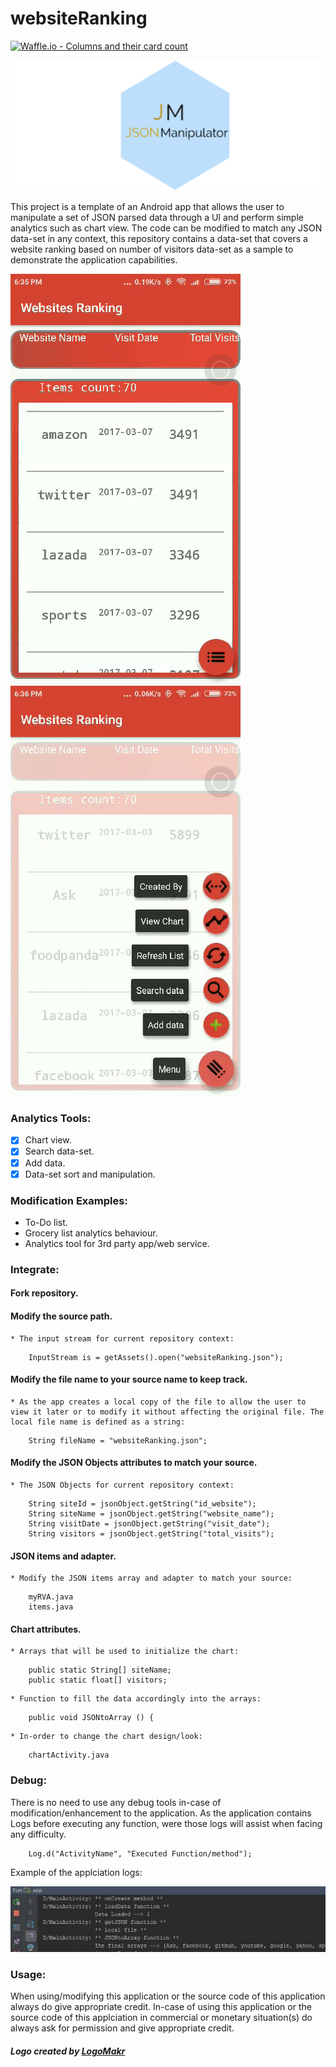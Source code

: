 # websiteRanking

[![Waffle.io - Columns and their card count](https://badge.waffle.io/sxaxmz/websiteRanking.svg?columns=To%20Do,In%20Progress,Done)](https://waffle.io/sxaxmz/websiteRanking)

![JSON Manipulator](app/src/main/res/drawable/JM.png)

This project is a template of an Android app that allows the user to manipulate a set of JSON parsed data through a UI and perform simple analytics such as chart view. The code can be modified to match any JSON data-set in any context, this repository contains a data-set that covers a website ranking based on number of visitors data-set as a sample to demonstrate the application capabilities.

![JSON Manipulator](app/src/main/res/drawable/gif1.gif) ![JSON Manipulator](app/src/main/res/drawable/gif2.gif) 

### Analytics Tools:

  - [x] Chart view.
  - [x] Search data-set.
  - [x] Add data.
  - [x] Data-set sort and manipulation.
  
### Modification Examples:

  * To-Do list.
  * Grocery list analytics behaviour.
  * Analytics tool for 3rd party app/web service.
  
### Integrate:
  #### Fork repository.
  #### Modify the source path.
    * The input stream for current repository context: 
	 
```
	InputStream is = getAssets().open("websiteRanking.json");  
```  

  #### Modify the file name to your source name to keep track.
    * As the app creates a local copy of the file to allow the user to view it later or to modify it without affecting the original file. The local file name is defined as a string:
	 
``` 
	String fileName = "websiteRanking.json";
```

  #### Modify the JSON Objects attributes to match your source.
    * The JSON Objects for current repository context: 
	 
```
	String siteId = jsonObject.getString("id_website");
	String siteName = jsonObject.getString("website_name");
	String visitDate = jsonObject.getString("visit_date");
	String visitors = jsonObject.getString("total_visits");
```

  #### JSON items and adapter.
    * Modify the JSON items array and adapter to match your source:
	 
```  
	myRVA.java
	items.java
```

  #### Chart attributes.
    * Arrays that will be used to initialize the chart:
  
```  
	public static String[] siteName;
	public static float[] visitors;
```

    * Function to fill the data accordingly into the arrays:

```
	public void JSONtoArray () {
```

    * In-order to change the chart design/look:
	 
```  
	chartActivity.java
```

### Debug:
There is no need to use any debug tools in-case of modification/enhancement to the application. As the application contains Logs before executing any function, were those logs will assist when facing any difficulty.
	
```
	Log.d("ActivityName", "Executed Function/method");
```
Example of the applciation logs: 

![App Logs](app/src/main/res/drawable/debug.jpg)

### Usage:
When using/modifying this application or the source code of this application always do give appropriate credit. In-case of using this application or the source code of this applciation in commercial or monetary situation(s) do always ask for permission and give appropriate credit.
  
##### Logo created by [LogoMakr](https://logomakr.com)